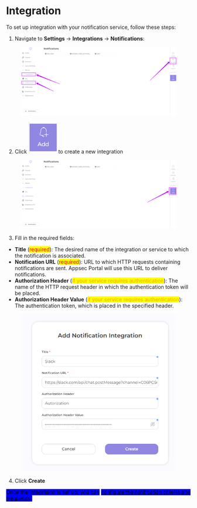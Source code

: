 # Integration

To set up integration with your notification service, follow these steps:

1. Navigate to **Settings** -> **Integrations** -> **Notifications**:

<figure><img src="../../../.gitbook/assets/notif 1.png" alt=""><figcaption></figcaption></figure>

2. Click <img src="../../../.gitbook/assets/image (136).png" alt="" data-size="line"> to create a new integration

<figure><img src="../../../.gitbook/assets/notif2.png" alt=""><figcaption></figcaption></figure>

3. Fill in the required fields:

* **Title** (<mark style="color:red;">required</mark>): The desired name of the integration or service to which the notification is associated.
* **Notification URL** (<mark style="color:red;">required</mark>): URL to which HTTP requests containing notifications are sent. Appsec Portal will use this URL to deliver notifications.
* **Authorization Header** (<mark style="color:orange;">if your service requires authentication</mark>): The name of the HTTP request header in which the authentication token will be placed.
* **Authorization Header Value** (<mark style="color:orange;">if your service requires authentication</mark>): The authentication token, which is placed in the specified header.&#x20;

<figure><img src="../../../.gitbook/assets/notif3.png" alt=""><figcaption></figcaption></figure>

4. Click **Create**

<mark style="background-color:blue;">Once the integration is set up, you can</mark> [<mark style="background-color:blue;">configure the notification criteria and frequency</mark>](criteria-and-schedule.md)<mark style="background-color:blue;">.</mark>
